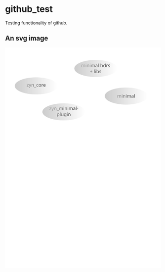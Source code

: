 # github_test
Testing functionality of github.

## An svg image
![Diagram for minimal](minimal.svg)

